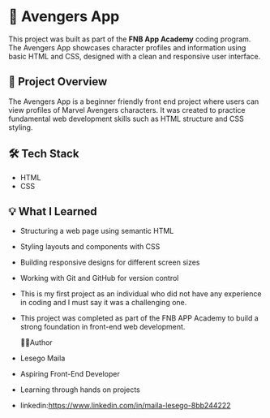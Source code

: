 # 🦸 Avengers App

This project was built as part of the **FNB App Academy** coding program. The Avengers App showcases character profiles and information using basic HTML and CSS, designed with a clean and responsive user interface.

## 🚀 Project Overview

The Avengers App is a beginner friendly front end project where users can view profiles of Marvel Avengers characters. It was created to practice fundamental web development skills such as HTML structure and CSS styling.

## 🛠️ Tech Stack

- HTML
- CSS

## 💡 What I Learned

- Structuring a web page using semantic HTML
- Styling layouts and components with CSS
- Building responsive designs for different screen sizes
- Working with Git and GitHub for version control

- This is my first project as an individual who  did not have any experience in coding and I must say it was a challenging one.

- This project was completed as part of the FNB APP Academy to build a strong foundation in front-end web development.


  👩‍💻Author
- Lesego Maila
- Aspiring Front-End Developer
- Learning through hands on projects
- linkedin:https://www.linkedin.com/in/maila-lesego-8bb244222
